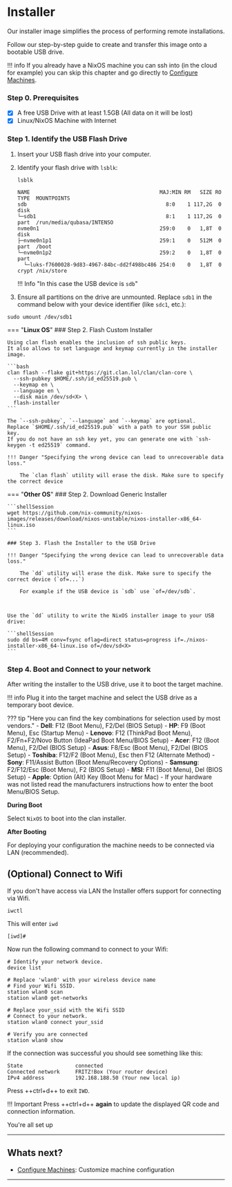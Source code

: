 # Installer

Our installer image simplifies the process of performing remote installations.

Follow our step-by-step guide to create and transfer this image onto a bootable
USB drive.

!!! info If you already have a NixOS machine you can ssh into (in the cloud for
example) you can skip this chapter and go directly to
[Configure Machines](configure.md).

### Step 0. Prerequisites

- [x] A free USB Drive with at least 1.5GB (All data on it will be lost)
- [x] Linux/NixOS Machine with Internet

### Step 1. Identify the USB Flash Drive

1. Insert your USB flash drive into your computer.

2. Identify your flash drive with `lsblk`:

   ```shellSession
   lsblk
   ```

   ```{.shellSession hl_lines="2" .no-copy}
   NAME                                          MAJ:MIN RM   SIZE RO TYPE  MOUNTPOINTS
   sdb                                             8:0    1 117,2G  0 disk
   └─sdb1                                          8:1    1 117,2G  0 part  /run/media/qubasa/INTENSO
   nvme0n1                                       259:0    0   1,8T  0 disk
   ├─nvme0n1p1                                   259:1    0   512M  0 part  /boot
   └─nvme0n1p2                                   259:2    0   1,8T  0 part
     └─luks-f7600028-9d83-4967-84bc-dd2f498bc486 254:0    0   1,8T  0 crypt /nix/store
   ```

   !!! Info "In this case the USB device is `sdb`"

3. Ensure all partitions on the drive are unmounted. Replace `sdb1` in the
   command below with your device identifier (like `sdc1`, etc.):

```shellSession
sudo umount /dev/sdb1
```

=== "**Linux OS**" ### Step 2. Flash Custom Installer

    Using clan flash enables the inclusion of ssh public keys.
    It also allows to set language and keymap currently in the installer image.

    ```bash
    clan flash --flake git+https://git.clan.lol/clan/clan-core \
      --ssh-pubkey $HOME/.ssh/id_ed25519.pub \
      --keymap en \
      --language en \
      --disk main /dev/sd<X> \
      flash-installer
    ```

    The `--ssh-pubkey`, `--language` and `--keymap` are optional.
    Replace `$HOME/.ssh/id_ed25519.pub` with a path to your SSH public key.
    If you do not have an ssh key yet, you can generate one with `ssh-keygen -t ed25519` command.

    !!! Danger "Specifying the wrong device can lead to unrecoverable data loss."

        The `clan flash` utility will erase the disk. Make sure to specify the correct device

=== "**Other OS**" ### Step 2. Download Generic Installer

    ```shellSession
    wget https://github.com/nix-community/nixos-images/releases/download/nixos-unstable/nixos-installer-x86_64-linux.iso
    ```

    ### Step 3. Flash the Installer to the USB Drive

    !!! Danger "Specifying the wrong device can lead to unrecoverable data loss."

        The `dd` utility will erase the disk. Make sure to specify the correct device (`of=...`)

        For example if the USB device is `sdb` use `of=/dev/sdb`.



    Use the `dd` utility to write the NixOS installer image to your USB drive:

    ```shellSession
    sudo dd bs=4M conv=fsync oflag=direct status=progress if=./nixos-installer-x86_64-linux.iso of=/dev/sd<X>
    ```

### Step 4. Boot and Connect to your network

After writing the installer to the USB drive, use it to boot the target machine.

!!! info Plug it into the target machine and select the USB drive as a temporary
boot device.

??? tip "Here you can find the key combinations for selection used by most
vendors." - **Dell**: F12 (Boot Menu), F2/Del (BIOS Setup) - **HP**: F9 (Boot
Menu), Esc (Startup Menu) - **Lenovo**: F12 (ThinkPad Boot Menu), F2/Fn+F2/Novo
Button (IdeaPad Boot Menu/BIOS Setup) - **Acer**: F12 (Boot Menu), F2/Del (BIOS
Setup) - **Asus**: F8/Esc (Boot Menu), F2/Del (BIOS Setup) - **Toshiba**: F12/F2
(Boot Menu), Esc then F12 (Alternate Method) - **Sony**: F11/Assist Button (Boot
Menu/Recovery Options) - **Samsung**: F2/F12/Esc (Boot Menu), F2 (BIOS Setup) -
**MSI**: F11 (Boot Menu), Del (BIOS Setup) - **Apple**: Option (Alt) Key (Boot
Menu for Mac) - If your hardware was not listed read the manufacturers
instructions how to enter the boot Menu/BIOS Setup.

**During Boot**

Select `NixOS` to boot into the clan installer.

**After Booting**

For deploying your configuration the machine needs to be connected via LAN
(recommended).

## (Optional) Connect to Wifi

If you don't have access via LAN the Installer offers support for connecting via
Wifi.

```shellSession
iwctl
```

This will enter `iwd`

```{.console, .no-copy}
[iwd]#
```

Now run the following command to connect to your Wifi:

```{.shellSession .no-copy}
# Identify your network device.
device list

# Replace 'wlan0' with your wireless device name
# Find your Wifi SSID.
station wlan0 scan
station wlan0 get-networks

# Replace your_ssid with the Wifi SSID
# Connect to your network.
station wlan0 connect your_ssid

# Verify you are connected
station wlan0 show
```

If the connection was successful you should see something like this:

```{.console, .no-copy}
State                 connected
Connected network     FRITZ!Box (Your router device)
IPv4 address          192.168.188.50 (Your new local ip)
```

Press ++ctrl+d++ to exit `IWD`.

!!! Important Press ++ctrl+d++ **again** to update the displayed QR code and
connection information.

You're all set up

---

## Whats next?

- [Configure Machines](configure.md): Customize machine configuration

---
